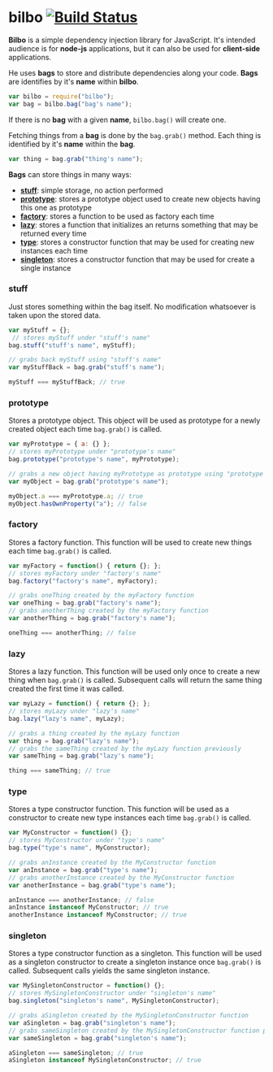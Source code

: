 bilbo [![Build Status](https://travis-ci.org/pablo-cabrera/bilbo.png)](https://travis-ci.org/pablo-cabrera/bilbo)
======

**Bilbo** is a simple dependency injection library for JavaScript. It's intended audience is for **node-js** applications, but it can also be used for **client-side** applications.

He uses **bags** to store and distribute dependencies along your code. **Bags** are identifies by it's **name** within **bilbo**.

```js
var bilbo = require("bilbo");
var bag = bilbo.bag("bag's name");
```

If there is no **bag** with a given **name**, <code>bilbo.bag()</code> will create one.

Fetching things from a **bag** is done by the <code>bag.grab()</code> method. Each thing is identified by it's **name** within the **bag**.

```js
var thing = bag.grab("thing's name");
```

**Bags** can store things in many ways:

- [**stuff**](#stuff): simple storage, no action performed
- [**prototype**](#prototype): stores a prototype object used to create new objects having this one as prototype
- [**factory**](#factory): stores a function to be used as factory each time
- [**lazy**](#lazy): stores a function that initializes an returns something that may be returned every time
- [**type**](#type): stores a constructor function that may be used for creating new instances each time
- [**singleton**](#singleton): stores a constructor function that may be used for create a single instance


### stuff

Just stores something within the bag itself. No modification whatsoever is taken upon the stored data.

```js
var myStuff = {};
 // stores myStuff under "stuff's name"
bag.stuff("stuff's name", myStuff);

// grabs back myStuff using "stuff's name"
var myStuffBack = bag.grab("stuff's name");

myStuff === myStuffBack; // true
```


### prototype

Stores a prototype object. This object will be used as prototype for a newly created object each time <code>bag.grab()</code> is called.

```js
var myPrototype = { a: {} };
// stores myPrototype under "prototype's name"
bag.prototype("prototype's name", myPrototype);

// grabs a new object having myPrototype as prototype using "prototype's name"
var myObject = bag.grab("prototype's name");

myObject.a === myPrototype.a; // true
myObject.hasOwnProperty("a"); // false
```


### factory

Stores a factory function. This function will be used to create new things each time <code>bag.grab()</code> is called.

```js
var myFactory = function() { return {}; };
// stores myFactory under "factory's name"
bag.factory("factory's name", myFactory);

// grabs oneThing created by the myFactory function
var oneThing = bag.grab("factory's name");
// grabs anotherThing created by the myFactory function
var anotherThing = bag.grab("factory's name");

oneThing === anotherThing; // false
```


### lazy

Stores a lazy function. This function will be used only once to create a new thing when <code>bag.grab()</code> is called. Subsequent calls will return the same thing created the first time it was called.

```js
var myLazy = function() { return {}; };
// stores myLazy under "lazy's name"
bag.lazy("lazy's name", myLazy);

// grabs a thing created by the myLazy function
var thing = bag.grab("lazy's name");
// grabs the sameThing created by the myLazy function previously
var sameThing = bag.grab("lazy's name");

thing === sameThing; // true
```


### type

Stores a type constructor function. This function will be used as a constructor to create new type instances each time <code>bag.grab()</code> is called.

```js
var MyConstructor = function() {};
// stores MyConstructor under "type's name"
bag.type("type's name", MyConstructor);

// grabs anInstance created by the MyConstructor function
var anInstance = bag.grab("type's name");
// grabs anotherInstance created by the MyConstructor function
var anotherInstance = bag.grab("type's name");

anInstance === anotherInstance; // false
anInstance instanceof MyConstructor; // true
anotherInstance instanceof MyConstructor; // true
```


### singleton

Stores a type constructor function as a singleton. This function will be used as a singleton constructor to create a singleton instance once <code>bag.grab()</code> is called. Subsequent calls yields the same singleton instance.

```js
var MySingletonConstructor = function() {};
// stores MySingletonConstructor under "singleton's name"
bag.singleton("singleton's name", MySingletonConstructor);

// grabs aSingleton created by the MySingletonConstructor function
var aSingleton = bag.grab("singleton's name");
// grabs sameSingleton created by the MySingletonConstructor function previously
var sameSingleton = bag.grab("singleton's name");

aSingleton === sameSingleton; // true
aSingleton instanceof MySingletonConstructor; // true
```
